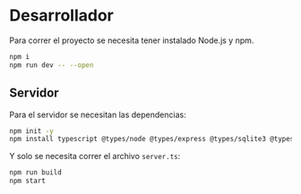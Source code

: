 # Desarrollador
Para correr el proyecto se necesita tener instalado Node.js y npm.
```bash
npm i
npm run dev -- --open
```

## Servidor
Para el servidor se necesitan las dependencias:
```bash
npm init -y
npm install typescript @types/node @types/express @types/sqlite3 @types/bcryptjs ts-node
```
Y solo se necesita correr el archivo `server.ts`:
```bash
npm run build
npm start
```
